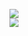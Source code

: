[![](https://img.shields.io/badge/Made%20With-Github%20Spray-lightgrey.svg?style=for-the-badge&logo=github)](https://github.com/Annihil/github-spray#12681)  
[![](https://i.imgur.com/2DrTn0Z.gif)](https://github.com/Annihil/github-spray)